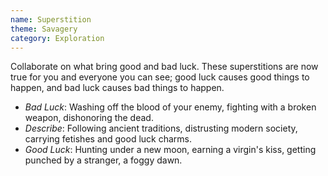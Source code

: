 ```yaml
---
name: Superstition
theme: Savagery
category: Exploration
---
```


Collaborate on what bring good and bad luck. These superstitions are now true for you and everyone you can see; good luck causes good things to happen, and bad luck causes bad things to happen. 

* *Bad Luck*: Washing off the blood of your enemy, fighting with a broken weapon, dishonoring the dead.
* *Describe*: Following ancient traditions, distrusting modern society, carrying fetishes and good luck charms.
* *Good Luck*: Hunting under a new moon, earning a virgin's kiss, getting punched by a stranger, a foggy dawn.
